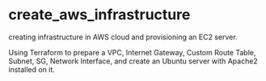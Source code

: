 # create_aws_infrastructure
creating infrastructure in AWS cloud and provisioning an EC2 server.

Using Terraform to prepare a VPC, Internet Gateway, Custom Route Table, Subnet, SG, Network Interface, and create an Ubuntu server with Apache2 installed on it.
